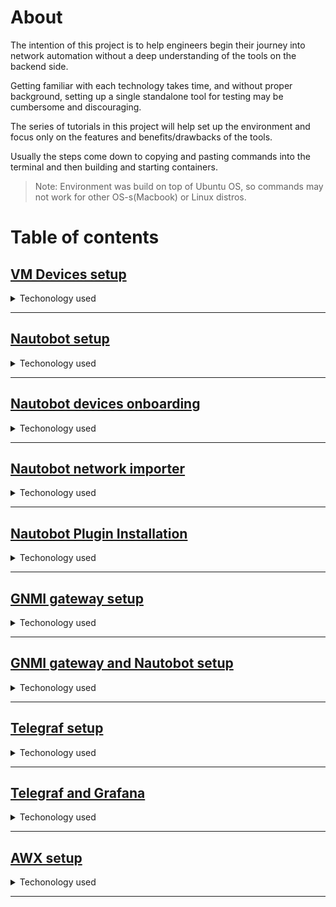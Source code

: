 # About

The intention of this project is to help engineers begin their journey into network automation without a deep understanding of the tools on the backend side.

Getting familiar with each technology takes time, and without proper background, setting up a single standalone tool for testing may be cumbersome and discouraging.

The series of tutorials in this project will help set up the environment and focus only on the features and benefits/drawbacks of the tools.

Usually the steps come down to copying and pasting commands into the terminal and then building and starting containers.

> Note: Environment was build on top of Ubuntu OS, so commands may not work for other OS-s(Macbook) or Linux distros.


# Table of contents

## [VM Devices setup](./01-VM-Devices-setup)

<details><summary>Techonology used</summary>

- Arista
- KVM
- Linux Bridging brctl
- virsh
</details>

------------------------------------------------------------------

## [Nautobot setup](./02-Nautobot-setup)

<details><summary>Techonology used</summary>

- Nautobot 
- GIT
- Docker
- docker-compose
- Python3
</details>

-------------------------------------------------------------------------

## [Nautobot devices onboarding](./03-Nautobot-devices-onboarding)

<details><summary>Techonology used</summary>

- Nautobot 
- GIT
- Docker
- docker-compose
- Python3
- Nauotobot Plugin - device onboarding
</details>

-------------------------------------------------------------------------

## [Nautobot network importer](./04-Nautobot-network-importer)

<details><summary>Techonology used</summary>

- Nautobot
- GIT
- Docker
- docker-compose
- Python3
- Network importer
</details>

-------------------------------------------------------------------------

## [Nautobot Plugin Installation](./05-Nautobot-custom-plugin-installation)

<details><summary>Techonology used</summary>

- Nautobot
- GIT
- Docker
- docker-compose
- Python3
- Nauotobot Plugin - Interfaces telemetry
- Nauotobot Plugin - SSOT(Single Source of Truth)
</details>

-------------------------------------------------------------------------

## [GNMI gateway setup](./06-GNMI-gateway)

<details><summary>Techonology used</summary>

- GIT
- docker-compose
- GNMI gateway
- Prometheus
</details>

-------------------------------------------------------------------------

## [GNMI gateway and Nautobot setup](./07-GNMI-gateway-and-Nautobot)

<details><summary>Techonology used</summary>

- Nautobot
- GIT
- docker-compose
- Python3
- GNMI gateway
- Nautobot GO client
- Nauotobot Plugin - Interfaces telemetry
</details>

-------------------------------------------------------------------------

## [Telegraf setup](./08-Telegraf-setup)

<details><summary>Techonology used</summary>

- Telegraf
- SNMP
- Prometheus
</details>

-------------------------------------------------------------------------

## [Telegraf and Grafana](./09-Telegraf-and-Grafana)

<details><summary>Techonology used</summary>

- Telegraf
- SNMP
- Prometheus
- Grafana
</details>

-------------------------------------------------------------------------

## [AWX setup](./10-AWX-setup)

<details><summary>Techonology used</summary>

- Minikube
- helm
- awx-operator
- AWX
</details>

-------------------------------------------------------------------------
